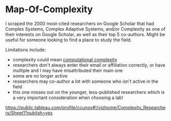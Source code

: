 # Map-Of-Complexity

I scraped the 2000 most-cited researchers on Google Scholar that had Complex Systems, Complex Adaptive Systems, and/or Complexity as one of their interests on Google Scholar, as well as their top 5 co-authors. Might be useful for someone looking to find a place to study the field.

Limitations include: 
* complexity could mean [computational complexity](https://en.wikipedia.org/wiki/Computational_complexity_theory)
* researchers don't always enter their email or affiliation correctly, or have multiple and I may have misattributed their main one
* some are no longer active
* researchers may co-author a lot with someone who isn't active in the field
* this one misses out on the younger, less-published researchers which is a very important consideration when choosing a lab!

https://public.tableau.com/profile/ccunov#!/vizhome/Complexity_Researchers/Sheet1?publish=yes

